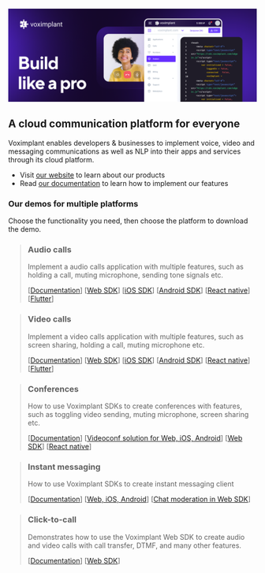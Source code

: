 ![](github.png)

## A cloud communication platform for everyone

Voximplant enables developers & businesses to implement voice, video and messaging communications as well as NLP into their apps and services through its cloud platform.

- Visit [our website](https://voximplant.com/) to learn about our products
- Read [our documentation](https://voximplant.com/docs/gettingstarted) to learn how to implement our features

### Our demos for multiple platforms

Choose the functionality you need, then choose the platform to download the demo.

> ### Audio calls
> 
> Implement a audio calls application with multiple features, such as holding a call, muting microphone, sending tone signals etc.
> 
> [[Documentation](https://voximplant.com/docs/guides/calls/audio)]
[[Web SDK](https://github.com/voximplant/basic-websdk-demo)]
[[iOS SDK](https://github.com/voximplant/ios-sdk-swift-demo)]
[[Android SDK](https://github.com/voximplant/android-sdk-kotlin-demo/blob/master/audiocall)]
[[React native](https://github.com/voximplant/react-native-demo/tree/master/CallApp)]
[[Flutter](https://github.com/voximplant/flutter_demos/blob/master/audio_call)]

> ### Video calls
>
> Implement a video calls application with multiple features, such as screen sharing, holding a call, muting microphone etc.
> 
> [[Documentation](https://voximplant.com/docs/guides/calls/video)]
[[Web SDK](https://github.com/voximplant/basic-websdk-demo)]
[[iOS SDK](https://github.com/voximplant/ios-sdk-swift-demo)]
[[Android SDK](https://github.com/voximplant/android-sdk-kotlin-demo/blob/master/videocall)]
[[React native](https://github.com/voximplant/react-native-demo/tree/master/CallApp)]
[[Flutter](https://github.com/voximplant/flutter_demos/tree/master/video_call)]

> ### Conferences
>
> How to use Voximplant SDKs to create conferences with features, such as toggling video sending, muting microphone, screen sharing etc.
>
> [[Documentation](https://voximplant.com/docs/guides/conferences/howto)]
[[Videoconf solution for Web, iOS, Android](https://github.com/voximplant/solutions-videoconference)]
[[Web SDK](https://github.com/voximplant/basic-websdk-demo)]
[[React native](https://github.com/voximplant/react-native-demo/tree/master/ConferenceDemo)]

> ### Instant messaging
>
> How to use Voximplant SDKs to create instant messaging client
>
> [[Documentation](https://voximplant.com/docs/guides/im)]
[[Web, iOS, Android](https://github.com/voximplant/solutions-messaging)]
[[Chat moderation in Web SDK](https://github.com/voximplant/bot-api-chat-moderation-demo)]

> ### Click-to-call
>
> Demonstrates how to use the Voximplant Web SDK to create audio and video calls with call transfer, DTMF, and many other features. 
>
> [[Documentation](https://voximplant.com/docs/guides/solutions/clicktocall)]
[[Web SDK](https://github.com/voximplant/click-to-call)]

